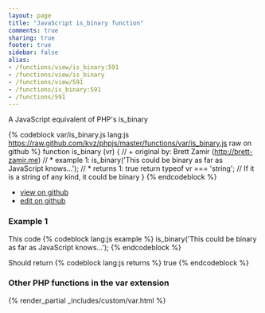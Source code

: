 ```yaml
---
layout: page
title: "JavaScript is_binary function"
comments: true
sharing: true
footer: true
sidebar: false
alias:
- /functions/view/is_binary:591
- /functions/view/is_binary
- /functions/view/591
- /functions/is_binary:591
- /functions/591
---
```

<!-- Generated by Rakefile:build -->
A JavaScript equivalent of PHP's is_binary

{% codeblock var/is_binary.js lang:js https://raw.github.com/kvz/phpjs/master/functions/var/is_binary.js raw on github %}
function is_binary (vr) {
  // +   original by: Brett Zamir (http://brett-zamir.me)
  // *     example 1: is_binary('This could be binary as far as JavaScript knows...');
  // *     returns 1: true
  return typeof vr === 'string'; // If it is a string of any kind, it could be binary
}
{% endcodeblock %}

 - [view on github](https://github.com/kvz/phpjs/blob/master/functions/var/is_binary.js)
 - [edit on github](https://github.com/kvz/phpjs/edit/master/functions/var/is_binary.js)

### Example 1
This code
{% codeblock lang:js example %}
is_binary('This could be binary as far as JavaScript knows...');
{% endcodeblock %}

Should return
{% codeblock lang:js returns %}
true
{% endcodeblock %}


### Other PHP functions in the var extension
{% render_partial _includes/custom/var.html %}
